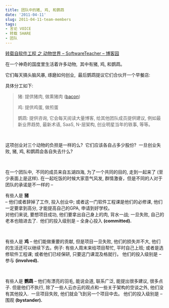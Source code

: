 ```yaml
---
title: 团队中的猪, 鸡, 和鹦鹉
date: '2011-04-11'
slug: 2011-04-11-team-members
tags:
- 言论 VOICE
- 转载 SHARE
- 团队
---
```



[转载自软件工程 之 动物世界 – SoftwareTeacher –
博客园](http://www.cnblogs.com/xinz/archive/2011/03/14/1983620.html)

在一个神奇的国度里生活着许多动物,  其中有猪, 鸡, 和鹦鹉。

它们每天搞头脑风暴, 琢磨如何创业,  最后鹦鹉提议它们合伙开一个早餐店:

具体分工如下:

> 猪: 提供猪肉, 做熏猪肉
> ([bacon](http://www.bing.com/images/search?q=Eggs+And+Bacon&qpvt=bacon&FORM=RESTAB))
>
> 鸡: 提供鸡蛋, 做煎蛋
>
> 鹦鹉: 提供咨询, 它会每天阅读大量博客, 给其他团队成员提供建议,
> 例如最新业界趋势, 最新术语, SaaS, N-层架构, 创业明星当年的轶事,
> 等等。 

 

这项创业对三个动物的负担是一样的么?  它们应该各自占多少股份? 
一旦创业失败, 猪, 鸡, 和鹦鹉会各自失去什么?

 

在一个团队中,  不同的成员来自五湖四海, 为了一个共同的目的, 走到一起来了
(至少表面上是这样). 在一起吃饭的时候大家意气风发,
群情激奋，但是不同的人对于团队的承诺是不一样的 –

有些人是 **猪**  
– 他们或者辞掉了工作, 投入创业中; 或者这一门软件工程课是他们的必修课,
他们一定要拿到高分, 才能提高自己的GPA, 申请到好学校。  
对他们来说, 要想项目成功, 他们要拿出自己身上的肉, 背水一战; 一旦失败,
自己的老本也赔进去了.  他们的投入级别是 – 全身心投入 **(committed).**

 

有些人是 **鸡** – 他们能做重要的贡献, 但是项目一旦失败,
他们的损失并不大, 他们的生活还可以继续下去。例子:
有些人周末来给项目帮忙, 平时自己上班; 或者是选修软件工程课;
或者他们已经保研, 只要这门课混及格就行。 他们的投入级别是 – 参与
**(involved).**

 

有些人是 **鹦鹉** – 他们有漂亮的羽毛, 能说会道, 联系广泛,
能提出很多建议, 很多点子. 但是他们不执行,
除了一些人云亦云的观点和一些关于架构的空谈之外, 他们没有其他投入. 
一旦项目失败, 他们就会飞到另一个项目中去。 他们的投入级别是 – 围观
**(bystander).** 
